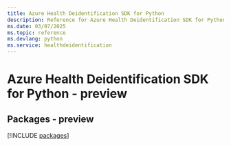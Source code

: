```yaml
---
title: Azure Health Deidentification SDK for Python
description: Reference for Azure Health Deidentification SDK for Python
ms.date: 03/07/2025
ms.topic: reference
ms.devlang: python
ms.service: healthdeidentification
---
```

# Azure Health Deidentification SDK for Python - preview
## Packages - preview
[!INCLUDE [packages](health-deidentification-index.md)]